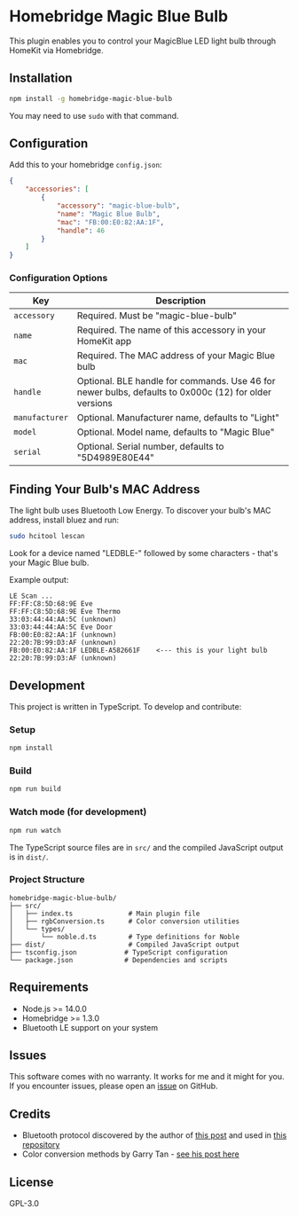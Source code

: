 # Homebridge Magic Blue Bulb

This plugin enables you to control your MagicBlue LED light bulb through HomeKit via Homebridge.

## Installation

```bash
npm install -g homebridge-magic-blue-bulb
```

You may need to use `sudo` with that command.

## Configuration

Add this to your homebridge `config.json`:

```json
{
    "accessories": [
        {
            "accessory": "magic-blue-bulb",
            "name": "Magic Blue Bulb",
            "mac": "FB:00:E0:82:AA:1F",
            "handle": 46
        }
    ]
}
```

### Configuration Options

| Key            | Description                                                                                           |
| -------------- | ----------------------------------------------------------------------------------------------------- |
| `accessory`    | Required. Must be "magic-blue-bulb"                                                                   |
| `name`         | Required. The name of this accessory in your HomeKit app                                              |
| `mac`          | Required. The MAC address of your Magic Blue bulb                                                     |
| `handle`       | Optional. BLE handle for commands. Use 46 for newer bulbs, defaults to 0x000c (12) for older versions |
| `manufacturer` | Optional. Manufacturer name, defaults to "Light"                                                      |
| `model`        | Optional. Model name, defaults to "Magic Blue"                                                        |
| `serial`       | Optional. Serial number, defaults to "5D4989E80E44"                                                   |

## Finding Your Bulb's MAC Address

The light bulb uses Bluetooth Low Energy. To discover your bulb's MAC address, install bluez and run:

```bash
sudo hcitool lescan
```

Look for a device named "LEDBLE-" followed by some characters - that's your Magic Blue bulb.

Example output:

```
LE Scan ...
FF:FF:C8:5D:68:9E Eve
FF:FF:C8:5D:68:9E Eve Thermo
33:03:44:44:AA:5C (unknown)
33:03:44:44:AA:5C Eve Door
FB:00:E0:82:AA:1F (unknown)
22:20:7B:99:D3:AF (unknown)
FB:00:E0:82:AA:1F LEDBLE-A582661F    <--- this is your light bulb
22:20:7B:99:D3:AF (unknown)
```

## Development

This project is written in TypeScript. To develop and contribute:

### Setup

```bash
npm install
```

### Build

```bash
npm run build
```

### Watch mode (for development)

```bash
npm run watch
```

The TypeScript source files are in `src/` and the compiled JavaScript output is in `dist/`.

### Project Structure

```
homebridge-magic-blue-bulb/
├── src/
│   ├── index.ts              # Main plugin file
│   ├── rgbConversion.ts      # Color conversion utilities
│   └── types/
│       └── noble.d.ts        # Type definitions for Noble
├── dist/                     # Compiled JavaScript output
├── tsconfig.json            # TypeScript configuration
└── package.json             # Dependencies and scripts
```

## Requirements

-   Node.js >= 14.0.0
-   Homebridge >= 1.3.0
-   Bluetooth LE support on your system

## Issues

This software comes with no warranty. It works for me and it might for you. If you encounter issues, please open an [issue](https://github.com/lucavb/homebridge-magic-blue-bulb/issues/new) on GitHub.

## Credits

-   Bluetooth protocol discovered by the author of [this post](https://bene.tweakblogs.net/blog/12447/connect-a-bluetooth-lightbulb-to-philips-hue) and used in [this repository](https://github.com/b0tting/magicbluehue)
-   Color conversion methods by Garry Tan - [see his post here](http://axonflux.com/handy-rgb-to-hsl-and-rgb-to-hsv-color-model-c)

## License

GPL-3.0
